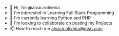 - 👋 Hi, I'm @alvaciroliveira
- 👀 I'm interested in Learning Full Stack Programming
- 🌱 I'm currently learning Python and PHP
- 💞️ I'm looking to collaborate on posting my Projects
- 📫 How to reach me alvacir.oliveira@msn.com

<!---
alvaciroliveira/alvaciroliveira is a ✨ special ✨ repository because its `README.md` (this file) appears on your GitHub profile.
You can click the Preview link to take a look at your changes.
--->
